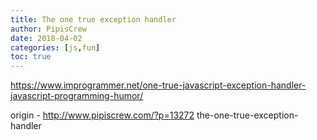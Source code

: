 ```yaml
---
title: The one true exception handler
author: PipisCrew
date: 2018-04-02
categories: [js,fun]
toc: true
---
```


https://www.improgrammer.net/one-true-javascript-exception-handler-javascript-programming-humor/

origin - http://www.pipiscrew.com/?p=13272 the-one-true-exception-handler
